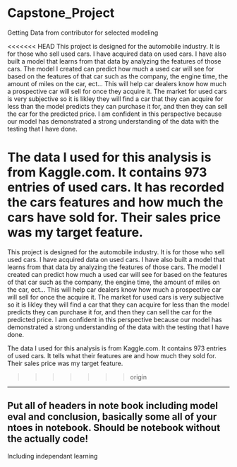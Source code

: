 # Capstone_Project
Getting Data from contributor for selected modeling

<<<<<<< HEAD
This project is designed for the automobile industry. It is for those who sell used cars. I have acquired data on used cars. I have also built a model that learns from that data by analyzing the features of those cars. The model I created can predict how much a used car will see for based on the features of that car such as the company, the engine time, the amount of miles on the car, ect... This will help car dealers know how much a prospective car will sell for once they acquire it. The market for used cars is very subjective so it is likley they will find a car that they can acquire for less than the model predicts they can purchase it for, and then they can sell the car for the predicted price. I am confident in this perspective because our model has demonstrated a strong understanding of the data with the testing that I have done.

The data I used for this analysis is from Kaggle.com. It contains 973 entries of used cars. It has recorded the cars features and how much the cars have sold for. Their sales price was my target feature.
=======
This project is designed for the automobile industry. It is for those who sell used cars. I have acquired data on used cars. I have also built a model that learns from that data by analyzing the features of those cars. The model I created can predict how much a used car will see for based on the features of that car such as the company, the engine time, the amount of miles on the car, ect... This will help car dealers know how much a prospective car will sell for once the acquire it. The market for used cars is very subjective so it is likley they will find a car that they can acquire for less than the model predicts they can purchase it for, and then they can sell the car for the predicted price. I am confident in this perspective because our model has demonstrated a strong understanding of the data with the testing that I have done.

The data I used for this analysis is from Kaggle.com. It contains 973 entries of used cars. It tells what their features are and how much they sold for. Their sales price was my target feature.
>>>>>>> origin
---------------------------------------------------------------------------------------------------------------------------------

## Put all of headers in note book including model eval and conclusion, basically some all of your ntoes in notebook. Should be notebook without the actually code!
Including independant learning